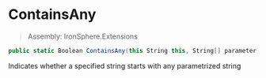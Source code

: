 ﻿

# ContainsAny

> Assembly: IronSphere.Extensions

```csharp
public static Boolean ContainsAny(this String this, String[] parameter)
```

Indicates whether a specified string starts with any parametrized string

 